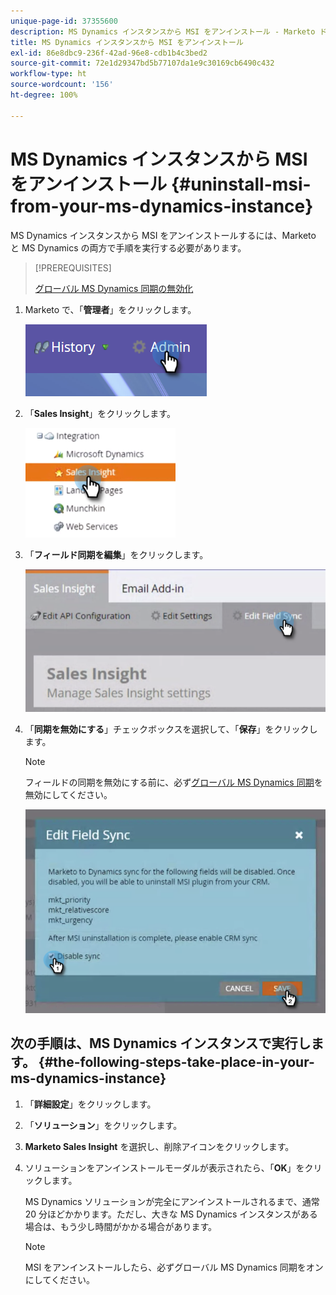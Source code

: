 ```yaml
---
unique-page-id: 37355600
description: MS Dynamics インスタンスから MSI をアンインストール - Marketo ドキュメント - 製品ドキュメント
title: MS Dynamics インスタンスから MSI をアンインストール
exl-id: 86e8dbc9-236f-42ad-96e8-cdb1b4c3bed2
source-git-commit: 72e1d29347bd5b77107da1e9c30169cb6490c432
workflow-type: ht
source-wordcount: '156'
ht-degree: 100%

---
```


# MS Dynamics インスタンスから MSI をアンインストール {#uninstall-msi-from-your-ms-dynamics-instance}

MS Dynamics インスタンスから MSI をアンインストールするには、Marketo と MS Dynamics の両方で手順を実行する必要があります。

>[!PREREQUISITES]
>
>[グローバル MS Dynamics 同期の無効化](/help/marketo/product-docs/marketo-sales-insight/msi-for-microsoft-dynamics/uninstalling/disable-global-ms-dynamics-sync.md)

1. Marketo で、「**管理者**」をクリックします。

   ![](assets/one-1.png)

1. 「**Sales Insight**」をクリックします。

   ![](assets/six.png)

1. 「**フィールド同期を編集**」をクリックします。

   ![](assets/seven.png)

1. 「**同期を無効にする**」チェックボックスを選択して、「**保存**」をクリックします。

   >[!NOTE]
   >
   >フィールドの同期を無効にする前に、必ず[グローバル MS Dynamics 同期](/help/marketo/product-docs/marketo-sales-insight/msi-for-microsoft-dynamics/uninstalling/disable-global-ms-dynamics-sync.md)を無効にしてください。

   ![](assets/eight.png)

## 次の手順は、MS Dynamics インスタンスで実行します。 {#the-following-steps-take-place-in-your-ms-dynamics-instance}

1. 「**詳細設定**」をクリックします。

1. 「**ソリューション**」をクリックします。

1. **Marketo Sales Insight** を選択し、削除アイコンをクリックします。

1. ソリューションをアンインストールモーダルが表示されたら、「**OK**」をクリックします。

   MS Dynamics ソリューションが完全にアンインストールされるまで、通常 20 分ほどかかります。ただし、大きな MS Dynamics インスタンスがある場合は、もう少し時間がかかる場合があります。

   >[!NOTE]
   >
   >MSI をアンインストールしたら、必ずグローバル MS Dynamics 同期をオンにしてください。
